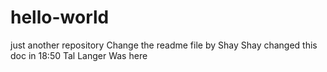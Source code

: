 # hello-world
just another repository
Change the readme file by Shay
Shay changed this doc in 18:50
Tal Langer Was here
